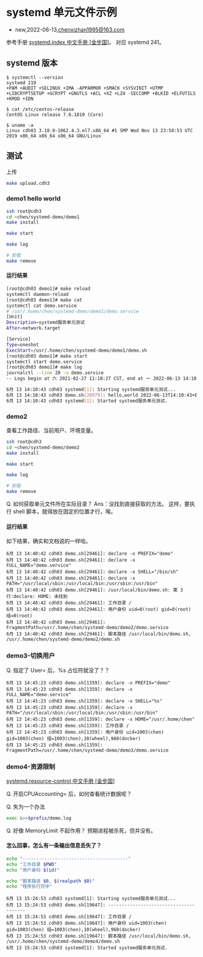 # systemd 单元文件示例
- new,2022-06-13,chenxizhan1995@163.com

参考手册 [systemd.index 中文手册 [金步国]](http://www.jinbuguo.com/systemd/systemd.index.html)。
对应 systemd 241。
## systemd 版本
```
$ systemctl --version
systemd 219
+PAM +AUDIT +SELINUX +IMA -APPARMOR +SMACK +SYSVINIT +UTMP +LIBCRYPTSETUP +GCRYPT +GNUTLS +ACL +XZ +LZ4 -SECCOMP +BLKID +ELFUTILS +KMOD +IDN

$ cat /etc/centos-release
CentOS Linux release 7.6.1810 (Core)

$ uname -a
Linux cdh03 3.10.0-1062.4.3.el7.x86_64 #1 SMP Wed Nov 13 23:58:53 UTC 2019 x86_64 x86_64 x86_64 GNU/Linux
```
## 测试
上传
```bash
make upload.cdh3
```
### demo1 hello world
```bash
ssh root@cdh3
cd ~chen/systemd-demo/demo1
make install

make start

make log

# 卸载
make remove
```
#### 运行结果
```bash
[root@cdh03 demo1]# make reload
systemctl daemon-reload
[root@cdh03 demo1]# make cat
systemctl cat demo.service
# /usr/.home/chen/systemd-demo/demo1/demo.service
[Unit]
Description=systemd服务单元测试
After=network.target

[Service]
Type=oneshot
ExecStart=/usr/.home/chen/systemd-demo/demo1/demo.sh
[root@cdh03 demo1]# make start
systemctl start demo.service
[root@cdh03 demo1]# make log
journalctl --line 20 -u demo.service
-- Logs begin at 六 2021-02-27 11:18:27 CST, end at 一 2022-06-13 14:10:43 CST. --

6月 13 14:10:43 cdh03 systemd[1]: Starting systemd服务单元测试...
6月 13 14:10:43 cdh03 demo.sh[20979]: hello,world 2022-06-13T14:10:43+0800
6月 13 14:10:43 cdh03 systemd[1]: Started systemd服务单元测试.
```

### demo2
查看工作路径、当前用户、环境变量。


```bash
ssh root@cdh3
cd ~chen/systemd-demo/demo2
make install

make start

make log

# 卸载
make remove
```
Q. 如何获取单元文件所在实际目录？
Ans：没找到直接获取的方法。
这样，要执行 shell 脚本，就得放在固定的位置才行，唉。

#### 运行结果
如下结果，确实和文档说的一样哈。
```
6月 13 14:40:42 cdh03 demo.sh[29461]: declare -x PREFIX="demo"
6月 13 14:40:42 cdh03 demo.sh[29461]: declare -x FULL_NAME="demo.service"
6月 13 14:40:42 cdh03 demo.sh[29461]: declare -x SHELL="/bin/sh"
6月 13 14:40:42 cdh03 demo.sh[29461]: declare -x PATH="/usr/local/sbin:/usr/local/bin:/usr/sbin:/usr/bin"
6月 13 14:40:42 cdh03 demo.sh[29461]: /usr/local/bin/demo.sh: 第 3 行:declare: HOME: 未找到
6月 13 14:40:42 cdh03 demo.sh[29461]: 工作目录 /
6月 13 14:40:42 cdh03 demo.sh[29461]: 用户身份 uid=0(root) gid=0(root) 组=0(root)
6月 13 14:40:42 cdh03 demo.sh[29461]: FragmentPath=/usr/.home/chen/systemd-demo/demo2/demo.service
6月 13 14:40:42 cdh03 demo.sh[29461]: 脚本路径 /usr/local/bin/demo.sh, /usr/.home/chen/systemd-demo/demo2/demo.sh
```
### demo3-切换用户
Q. 指定了 User= 后，%s 占位符就没了？？
```
6月 13 14:45:23 cdh03 demo.sh[1359]: declare -x PREFIX="demo"
6月 13 14:45:23 cdh03 demo.sh[1359]: declare -x FULL_NAME="demo.service"
6月 13 14:45:23 cdh03 demo.sh[1359]: declare -x SHELL="%s"
6月 13 14:45:23 cdh03 demo.sh[1359]: declare -x PATH="/usr/local/sbin:/usr/local/bin:/usr/sbin:/usr/bin"
6月 13 14:45:23 cdh03 demo.sh[1359]: declare -x HOME="/usr/.home/chen"
6月 13 14:45:23 cdh03 demo.sh[1359]: 工作目录 /
6月 13 14:45:23 cdh03 demo.sh[1359]: 用户身份 uid=1003(chen) gid=1003(chen) 组=1003(chen),10(wheel),960(docker)
6月 13 14:45:23 cdh03 demo.sh[1359]: FragmentPath=/usr/.home/chen/systemd-demo/demo3/demo.service
```
### demo4-资源限制
[systemd.resource-control 中文手册 [金步国]](http://www.jinbuguo.com/systemd/systemd.resource-control.html#)

Q. 开启CPUAccounting= 后，如何查看统计数据呢？

Q. 失为一个办法
```bash
exec &>>$prefix/demo.log
```

Q. 好像 MemoryLimit 不起作用？
预期进程被杀死，但并没有。

#### 怎么回事，怎么有一条输出信息丢失了？
```bash
echo "---------------------------------------"
echo "工作目录 $PWD"
echo "用户身份 $(id)"

echo "脚本路径 $0, $(realpath $0)"
echo "程序执行完毕"
```

```
6月 13 15:24:53 cdh03 systemd[1]: Starting systemd服务单元测试...
6月 13 15:24:53 cdh03 demo.sh[19647]: ---------------------------------------
6月 13 15:24:53 cdh03 demo.sh[19647]: 工作目录 /
6月 13 15:24:53 cdh03 demo.sh[19647]: 用户身份 uid=1003(chen) gid=1003(chen) 组=1003(chen),10(wheel),960(docker)
6月 13 15:24:53 cdh03 demo.sh[19647]: 脚本路径 /usr/local/bin/demo.sh, /usr/.home/chen/systemd-demo/demo4/demo.sh
6月 13 15:24:53 cdh03 systemd[1]: Started systemd服务单元测试.
```
